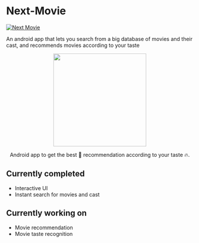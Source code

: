 # Next-Movie

[![Next Movie](https://img.shields.io/badge/Pradyuman7-Next_Movie-red.svg?style=plastic)](https://github.com/Pradyuman7/Next-Movie)

An android app that lets you search from a big database of movies and their cast, and recommends movies according to your taste

<p align="center">
  <img width="250" height="250" src="https://user-images.githubusercontent.com/41565823/52389948-528dda80-2a96-11e9-900d-75d4ec0dbeaf.png">
</p>
<p align="center">
  Android app to get the best 🎥 recommendation according to your taste 🔥</a>.
</p>


## Currently completed
- Interactive UI
- Instant search for movies and cast

## Currently working on
- Movie recommendation
- Movie taste recognition

